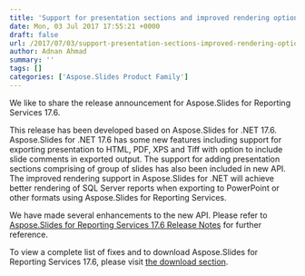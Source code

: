 ```yaml
---
title: 'Support for presentation sections and improved rendering options available in Aspose.Slides for Reporting Services 17.6'
date: Mon, 03 Jul 2017 17:55:21 +0000
draft: false
url: /2017/07/03/support-presentation-sections-improved-rendering-options-available-aspose.slides-reporting-services-17.6/
author: Adnan Ahmad
summary: ''
tags: []
categories: ['Aspose.Slides Product Family']
---
```


We like to share the release announcement for Aspose.Slides for Reporting Services 17.6.

This release has been developed based on Aspose.Slides for .NET 17.6. Aspose.Slides for .NET 17.6 has some new features including support for exporting presentation to HTML, PDF, XPS and Tiff with option to include slide comments in exported output. The support for adding presentation sections comprising of group of slides has also been included in new API. The improved rendering support in Aspose.Slides for .NET will achieve better rendering of SQL Server reports when exporting to PowerPoint or other formats using Aspose.Slides for Reporting Services.

We have made several enhancements to the new API. Please refer to [Aspose.Slides for Reporting Services 17.6 Release Notes][1] for further reference.

To view a complete list of fixes and to download Aspose.Slides for Reporting Services 17.6, please visit [the download section][2].




[1]: https://docs.aspose.com/display/slidesreportingservices/Aspose.Slides+for+Reporting+Services+17.6+Release+Notes
[2]: https://downloads.aspose.com/slides/reportingservices





